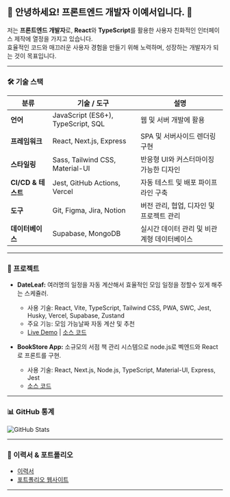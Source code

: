 ## 🌟 안녕하세요! 프론트엔드 개발자 이예서입니다. 👋

저는 **프론트엔드 개발자**로, **React**와 **TypeScript**를 활용한 사용자 친화적인 인터페이스 제작에 열정을 가지고 있습니다.  
효율적인 코드와 매끄러운 사용자 경험을 만들기 위해 노력하며, 성장하는 개발자가 되는 것이 목표입니다.

---
### 🛠 기술 스택
| 분류               | 기술 / 도구                           | 설명                                     |
|--------------------|--------------------------------------|------------------------------------------|
| **언어**          | JavaScript (ES6+), TypeScript, SQL   | 웹 및 서버 개발에 활용                   |
| **프레임워크**     | React, Next.js, Express              | SPA 및 서버사이드 렌더링 구현             |
| **스타일링**       | Sass, Tailwind CSS, Material-UI      | 반응형 UI와 커스터마이징 가능한 디자인   |
| **CI/CD & 테스트** | Jest, GitHub Actions, Vercel         | 자동 테스트 및 배포 파이프라인 구축       |
| **도구**          | Git, Figma, Jira, Notion             | 버전 관리, 협업, 디자인 및 프로젝트 관리 |
| **데이터베이스**   | Supabase, MongoDB                    | 실시간 데이터 관리 및 비관계형 데이터베이스 |

<!--
#### 활용 예시
- **React & TypeScript**: 개인 포트폴리오 제작 및 데이터 시각화 프로젝트에 활용.
- **Three.js**: 3D 인터랙션을 구현한 웹 애플리케이션 제작 경험.
- **Supabase**: 실시간 데이터베이스 관리 및 사용자 인증 기능 구현.
- **Vercel**: 포트폴리오 및 클라이언트 프로젝트를 빠르고 안정적으로 배포.
- **Next.js & Vercel**: SSR 및 정적 사이트 생성 기능을 활용해 성능 최적화된 웹사이트 배포.
- **GitHub Actions와 Vercel**: 테스트 스크립트를 실행하여 코드 안정성 검증을 실행하고, Merge 후 Vercel에 자동 배포 트리거.
- **Docker 기반 배포**:
   - Docker Compose를 사용하여 개발, 테스트, 프로덕션 환경의 일관성을 유지.
   - AWS EC2와 Nginx를 활용한 리버스 프록시 설정으로 트래픽 관리.
- **Netlify를 활용한 Jamstack 배포**:
   - 정적 사이트 생성(SSR) 프로젝트에 대해 Netlify를 활용해 CI/CD 파이프라인 구현.
   - 자동 SSL 인증서 갱신 및 글로벌 CDN 제공.
- **Jest**:
   - Jest로 React 컴포넌트 스냅샷 테스트 작성 경험.
   - API 통신 로직의 모의(Mock) 테스트를 통해 비즈니스 로직 검증.
-->

---

### 🚀 프로젝트
- **DateLeaf:**
  여러명의 일정을 자동 계산해서 효율적인 모임 일정을 정할수 있게 해주는 스케쥴러.
  - 사용 기술: React, Vite, TypeScript, Tailwind CSS, PWA, SWC, Jest, Husky, Vercel, Supabase, Zustand
  - 주요 기능: 모임 가능날짜 자동 계산 및 추천
  - [Live Demo](https://www.date-leaf.com/) | [소스 코드](https://github.com/imaginer-dev/DateLeaf)

- **BookStore App:**
  소규모의 서점 책 관리 시스템으로 node.js로 벡엔드와 React로 프론트를 구현.
  - 사용 기술: React, Next.js, Node.js, TypeScript, Material-UI, Express, Jest
  - [소스 코드](https://github.com/Rose4tune/bookstore-app)
<!--
- **[Team Collaboration App](#):**
  팀 프로젝트 관리 애플리케이션으로 유닛 테스트와 통합 테스트를 구현하여 코드 안정성을 확보.  
  - **테스트 도구**: Jest를 사용해 주요 컴포넌트 및 API 로직에 대한 테스트 작성.
  - **CI/CD**: GitHub Actions를 통해 테스트 자동 실행 및 배포.
-->
---

### 📊 GitHub 통계
![GitHub Stats](https://github-readme-stats.vercel.app/api?username=Rose4tune&show_icons=true&bg_color=90,ffeff5,dbfaf8,dbfaf8,dbfaf8&title_color=ff4690&text_color=777173&show_icons=true&icon_color=46b1ef)
<!--
![Top Languages](https://github-readme-stats.vercel.app/api/top-langs/?username=Rose4tune&layout=compact&bg_color=90,ffeff5,dbfaf8,dbfaf8,dbfaf8&title_color=ff4690&text_color=#777173)
-->

---

### 📄 이력서 & 포트폴리오
- [이력서](https://drive.google.com/file/d/1iG79EtHSKrckGNb-jtHRLlPKRnZ6eEzT/view?usp=sharing)
- [포트폴리오 웹사이트](https://www.dlfly.seoul.kr/)

---
<!--
### 🌱 함께하고 싶으신가요?
- [LinkedIn](#)
- [블로그](#)-->
